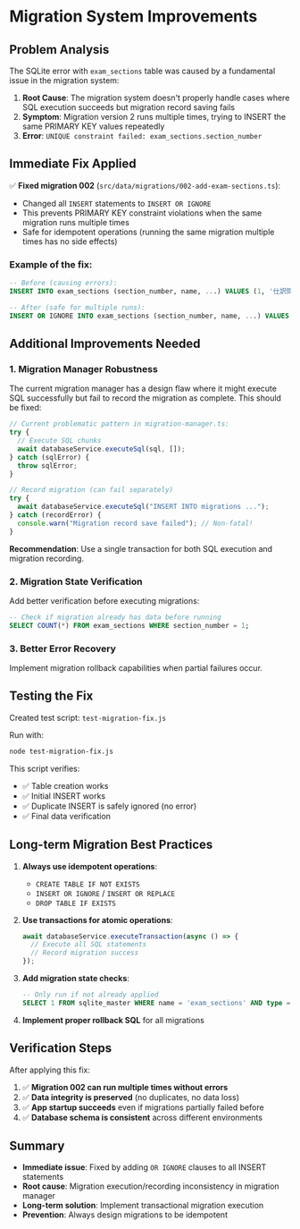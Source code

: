 # Migration System Improvements

## Problem Analysis

The SQLite error with `exam_sections` table was caused by a fundamental issue in the migration system:

1. **Root Cause**: The migration system doesn't properly handle cases where SQL execution succeeds but migration record saving fails
2. **Symptom**: Migration version 2 runs multiple times, trying to INSERT the same PRIMARY KEY values repeatedly
3. **Error**: `UNIQUE constraint failed: exam_sections.section_number`

## Immediate Fix Applied

✅ **Fixed migration 002** (`src/data/migrations/002-add-exam-sections.ts`):

- Changed all `INSERT` statements to `INSERT OR IGNORE`
- This prevents PRIMARY KEY constraint violations when the same migration runs multiple times
- Safe for idempotent operations (running the same migration multiple times has no side effects)

### Example of the fix:

```sql
-- Before (causing errors):
INSERT INTO exam_sections (section_number, name, ...) VALUES (1, '仕訳問題', ...)

-- After (safe for multiple runs):
INSERT OR IGNORE INTO exam_sections (section_number, name, ...) VALUES (1, '仕訳問題', ...)
```

## Additional Improvements Needed

### 1. Migration Manager Robustness

The current migration manager has a design flaw where it might execute SQL successfully but fail to record the migration as complete. This should be fixed:

```typescript
// Current problematic pattern in migration-manager.ts:
try {
  // Execute SQL chunks
  await databaseService.executeSql(sql, []);
} catch (sqlError) {
  throw sqlError;
}

// Record migration (can fail separately)
try {
  await databaseService.executeSql("INSERT INTO migrations ...");
} catch (recordError) {
  console.warn("Migration record save failed"); // Non-fatal!
}
```

**Recommendation**: Use a single transaction for both SQL execution and migration recording.

### 2. Migration State Verification

Add better verification before executing migrations:

```sql
-- Check if migration already has data before running
SELECT COUNT(*) FROM exam_sections WHERE section_number = 1;
```

### 3. Better Error Recovery

Implement migration rollback capabilities when partial failures occur.

## Testing the Fix

Created test script: `test-migration-fix.js`

Run with:

```bash
node test-migration-fix.js
```

This script verifies:

- ✅ Table creation works
- ✅ Initial INSERT works
- ✅ Duplicate INSERT is safely ignored (no error)
- ✅ Final data verification

## Long-term Migration Best Practices

1. **Always use idempotent operations**:
   - `CREATE TABLE IF NOT EXISTS`
   - `INSERT OR IGNORE` / `INSERT OR REPLACE`
   - `DROP TABLE IF EXISTS`

2. **Use transactions for atomic operations**:

   ```typescript
   await databaseService.executeTransaction(async () => {
     // Execute all SQL statements
     // Record migration success
   });
   ```

3. **Add migration state checks**:

   ```sql
   -- Only run if not already applied
   SELECT 1 FROM sqlite_master WHERE name = 'exam_sections' AND type = 'table'
   ```

4. **Implement proper rollback SQL** for all migrations

## Verification Steps

After applying this fix:

1. ✅ **Migration 002 can run multiple times without errors**
2. ✅ **Data integrity is preserved** (no duplicates, no data loss)
3. ✅ **App startup succeeds** even if migrations partially failed before
4. ✅ **Database schema is consistent** across different environments

## Summary

- **Immediate issue**: Fixed by adding `OR IGNORE` clauses to all INSERT statements
- **Root cause**: Migration execution/recording inconsistency in migration manager
- **Long-term solution**: Implement transactional migration execution
- **Prevention**: Always design migrations to be idempotent
